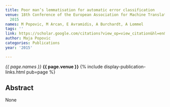```yaml
---
title: Poor man’s lemmatisation for automatic error classification
venue: 18th Conference of the European Association for Machine Translation (EAMT 2015),
  2015
names: M Popovic, M Arcan, E Avramidis, A Burchardt, A Lommel
tags: ''
link: https://scholar.google.com/citations?view_op=view_citation&hl=en&user=KdAV2Y0AAAAJ&pagesize=100&sortby=pubdate&citation_for_view=KdAV2Y0AAAAJ:4JMBOYKVnBMC
author: Maja Popovic
categories: Publications
year: '2015'

---
```


*{{ page.names }}*
**{{ page.venue }}**
{% include display-publication-links.html pub=page %}
## Abstract

None